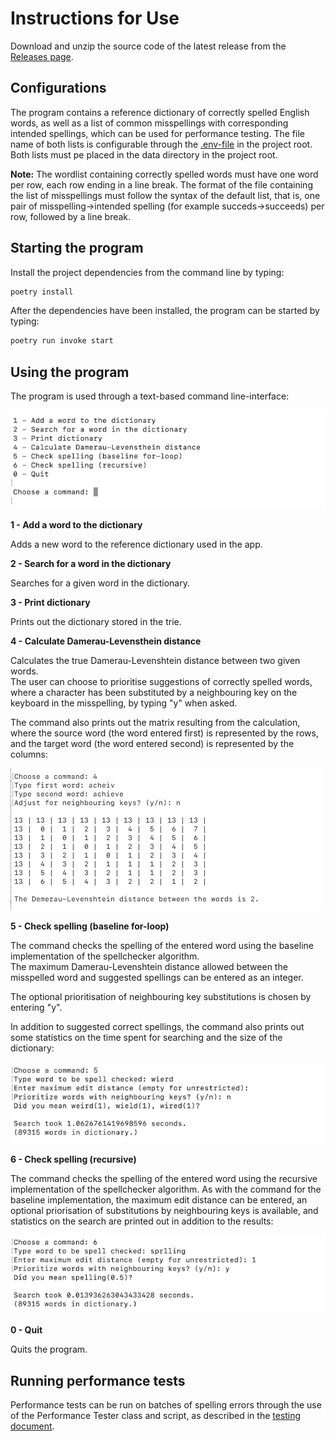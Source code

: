 # Instructions for Use

Download and unzip the source code of the latest release from the [Releases page](https://github.com/piamanns/spellchecker/releases).

## Configurations

The program contains a reference dictionary of correctly spelled English words, as well as a list of common misspellings with corresponding intended spellings, which can be used for performance testing.
The file name of both lists is configurable through the [.env-file](../.env) in the project root. Both lists must pe placed in the data directory in the project root.   

**Note:** The wordlist containing correctly spelled words must have one word per row, each row ending in a line break. The format of the file containing the list of misspellings must follow the syntax of the default list, that is, one pair of misspelling->intended spelling (for example succeds->succeeds) per row, followed by a line break.

## Starting the program

Install the project dependencies from the command line by typing:

```bash
poetry install
```

After the dependencies have been installed, the program can be started by typing:

```bash
poetry run invoke start
```

## Using the program

The program is used through a text-based command line-interface:

![Picture of the command line-interface for the spellchecker program](./images/spellchecker_cli.png)

**1 - Add a word to the dictionary**

Adds a new word to the reference dictionary used in the app.

**2 - Search for a word in the dictionary**

Searches for a given word in the dictionary.

**3 - Print dictionary**

Prints out the dictionary stored in the trie.

**4 - Calculate Damerau-Levensthein distance**

Calculates the true Damerau-Levenshtein distance between two given words.  
The user can choose to prioritise suggestions of correctly spelled words, where a character has been substituted by a neighbouring key on the keyboard in the misspelling, by typing "y" when asked.  

The command also prints out the matrix resulting from the calculation, where the source word (the word entered first) is represented by the rows, and the target word (the word entered second) is represented by the columns:

![Picture of the command line-interface after calculating the Damerau-Levenshtein distance bwetween two words.](./images/spellchecker_cli_dl-distance.png)

**5 - Check spelling (baseline for-loop)**

The command checks the spelling of the entered word using the baseline implementation of the spellchecker algorithm.  
The maximum Damerau-Levenshtein distance allowed between the misspelled word and suggested spellings can be entered as an integer.  

The optional prioritisation of neighbouring key substitutions is chosen by entering "y".  

In addition to suggested correct spellings, the command also prints out some statistics on the time spent for searching and the size of the dictionary:

![Picture of the command line-interface after running a spellcheck using the baseline implementation.](./images/spellchecker_cli_baseline.png)

**6 - Check spelling (recursive)**

The command checks the spelling of the entered word using the recursive implementation of the spellchecker algorithm. As with the command for the baseline implementation, the maximum edit distance can be entered, an optional priorisation of substitutions by neighbouring keys is available, and statistics on the search are printed out in addition to the results:

![Picture of the command line-interface after running a spellcheck using the recursive implementation.](./images/spellchecker_cli_recursive.png)

**0 - Quit**

Quits the program.


## Running performance tests

Performance tests can be run on batches of spelling errors through the use of the Performance Tester class and script, as described in the [testing document](../documentation/testing_document.md#performance-testing).
